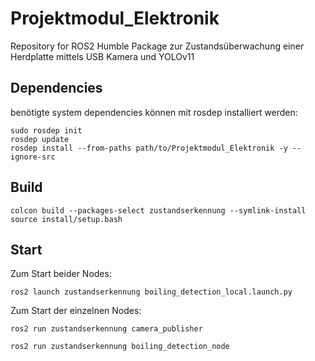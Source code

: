 # Projektmodul_Elektronik

Repository for ROS2 Humble Package zur Zustandsüberwachung einer Herdplatte mittels USB Kamera und YOLOv11

## Dependencies
benötigte system dependencies können mit rosdep installiert werden:

```
sudo rosdep init
rosdep update
rosdep install --from-paths path/to/Projektmodul_Elektronik -y --ignore-src
```
## Build
```
colcon build --packages-select zustandserkennung --symlink-install
source install/setup.bash
```

## Start
Zum Start beider Nodes:
```
ros2 launch zustandserkennung boiling_detection_local.launch.py 
```

Zum Start der einzelnen Nodes:
```
ros2 run zustandserkennung camera_publisher
```

```
ros2 run zustandserkennung boiling_detection_node
```

